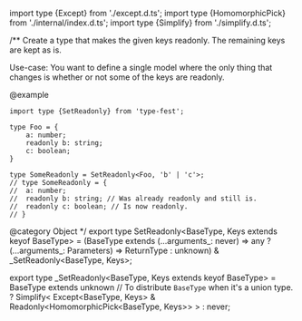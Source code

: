 import type {Except} from './except.d.ts';
import type {HomomorphicPick} from './internal/index.d.ts';
import type {Simplify} from './simplify.d.ts';

/\*\*
Create a type that makes the given keys readonly. The remaining keys are kept as is.

Use-case: You want to define a single model where the only thing that changes is whether or not some of the keys are readonly.

@example

    import type {SetReadonly} from 'type-fest';

    type Foo = {
        a: number;
        readonly b: string;
        c: boolean;
    }

    type SomeReadonly = SetReadonly<Foo, 'b' | 'c'>;
    // type SomeReadonly = {
    //  a: number;
    //  readonly b: string; // Was already readonly and still is.
    //  readonly c: boolean; // Is now readonly.
    // }

@category Object
\*/
export type SetReadonly\<BaseType, Keys extends keyof BaseType\> =
(BaseType extends (...arguments\_: never) =\> any
? (...arguments\_: Parameters<BaseType>) =\> ReturnType<BaseType>
: unknown)
& \_SetReadonly\<BaseType, Keys\>;

export type \_SetReadonly\<BaseType, Keys extends keyof BaseType\> =
BaseType extends unknown // To distribute `BaseType` when it's a union type.
? Simplify\<
Except\<BaseType, Keys\> &
Readonly\<HomomorphicPick\<BaseType, Keys\>\>
\>
: never;
